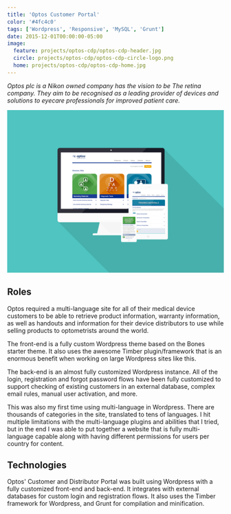 ```yaml
---
title: 'Optos Customer Portal'
color: '#4fc4c0'
tags: ['Wordpress', 'Responsive', 'MySQL', 'Grunt']
date: 2015-12-01T00:00:00-05:00
image:
  feature: projects/optos-cdp/optos-cdp-header.jpg
  circle: projects/optos-cdp/optos-cdp-circle-logo.png
  home: projects/optos-cdp/optos-cdp-home.jpg
---
```


_Optos plc is a Nikon owned company has the vision to be The retina company. They aim to be recognised as a leading provider of devices and solutions to eyecare professionals for improved patient care._

![Optos Customer/Distributor Portal Screens](../../images/projects/optos-cdp/optos-cdp-screens.png)

## Roles

Optos required a multi-language site for all of their medical device customers to be able to retrieve product information, warranty information, as well as handouts and information for their device distributors to use while selling products to optometrists around the world.

The front-end is a fully custom Wordpress theme based on the Bones starter theme. It also uses the awesome Timber plugin/framework that is an enormous benefit when working on large Wordpress sites like this.

The back-end is an almost fully customized Wordpress instance. All of the login, registration and forgot password flows have been fully customized to support checking of existing customers in an external database, complex email rules, manual user activation, and more.

This was also my first time using multi-language in Wordpress. There are thousands of categories in the site, translated to tens of languages. I hit multiple limitations with the multi-language plugins and abilities that I tried, but in the end I was able to put together a website that is fully multi-language capable along with having different permissions for users per country for content.

## Technologies

Optos' Customer and Distributor Portal was built using Wordpress with a fully customized front-end and back-end. It integrates with external databases for custom login and registration flows. It also uses the Timber framework for Wordpress, and Grunt for compilation and minification.
